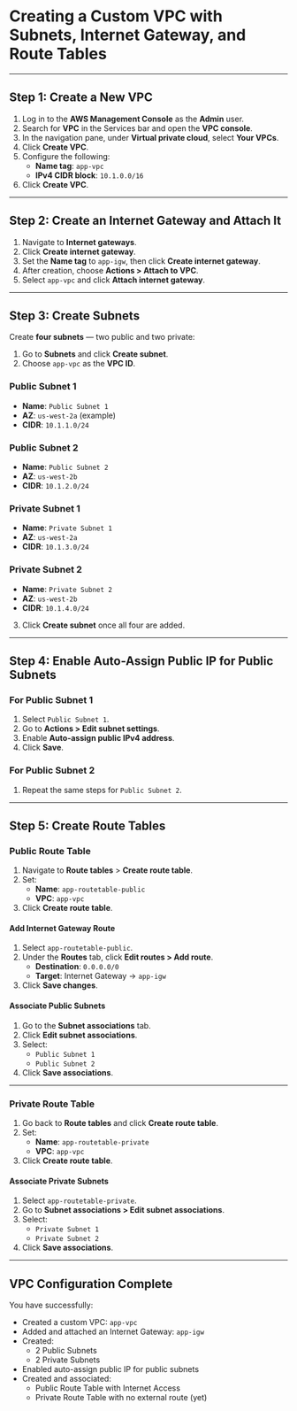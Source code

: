 # Creating a Custom VPC with Subnets, Internet Gateway, and Route Tables

---

## Step 1: Create a New VPC

1. Log in to the **AWS Management Console** as the **Admin** user.
2. Search for **VPC** in the Services bar and open the **VPC console**.
3. In the navigation pane, under **Virtual private cloud**, select **Your VPCs**.
4. Click **Create VPC**.
5. Configure the following:
   - **Name tag**: `app-vpc`
   - **IPv4 CIDR block**: `10.1.0.0/16`
6. Click **Create VPC**.

---

## Step 2: Create an Internet Gateway and Attach It

1. Navigate to **Internet gateways**.
2. Click **Create internet gateway**.
3. Set the **Name tag** to `app-igw`, then click **Create internet gateway**.
4. After creation, choose **Actions > Attach to VPC**.
5. Select `app-vpc` and click **Attach internet gateway**.

---

## Step 3: Create Subnets

Create **four subnets** — two public and two private:

1. Go to **Subnets** and click **Create subnet**.
2. Choose `app-vpc` as the **VPC ID**.

### Public Subnet 1

- **Name**: `Public Subnet 1`
- **AZ**: `us-west-2a` (example)
- **CIDR**: `10.1.1.0/24`

### Public Subnet 2

- **Name**: `Public Subnet 2`
- **AZ**: `us-west-2b`
- **CIDR**: `10.1.2.0/24`

### Private Subnet 1

- **Name**: `Private Subnet 1`
- **AZ**: `us-west-2a`
- **CIDR**: `10.1.3.0/24`

### Private Subnet 2

- **Name**: `Private Subnet 2`
- **AZ**: `us-west-2b`
- **CIDR**: `10.1.4.0/24`

3. Click **Create subnet** once all four are added.

---

## Step 4: Enable Auto-Assign Public IP for Public Subnets

### For Public Subnet 1

1. Select `Public Subnet 1`.
2. Go to **Actions > Edit subnet settings**.
3. Enable **Auto-assign public IPv4 address**.
4. Click **Save**.

### For Public Subnet 2

1. Repeat the same steps for `Public Subnet 2`.

---

## Step 5: Create Route Tables

### Public Route Table

1. Navigate to **Route tables** > **Create route table**.
2. Set:
   - **Name**: `app-routetable-public`
   - **VPC**: `app-vpc`
3. Click **Create route table**.

#### Add Internet Gateway Route

1. Select `app-routetable-public`.
2. Under the **Routes** tab, click **Edit routes > Add route**.
   - **Destination**: `0.0.0.0/0`
   - **Target**: Internet Gateway → `app-igw`
3. Click **Save changes**.

#### Associate Public Subnets

1. Go to the **Subnet associations** tab.
2. Click **Edit subnet associations**.
3. Select:
   - `Public Subnet 1`
   - `Public Subnet 2`
4. Click **Save associations**.

---

### Private Route Table

1. Go back to **Route tables** and click **Create route table**.
2. Set:
   - **Name**: `app-routetable-private`
   - **VPC**: `app-vpc`
3. Click **Create route table**.

#### Associate Private Subnets

1. Select `app-routetable-private`.
2. Go to **Subnet associations > Edit subnet associations**.
3. Select:
   - `Private Subnet 1`
   - `Private Subnet 2`
4. Click **Save associations**.

---

## VPC Configuration Complete

You have successfully:

- Created a custom VPC: `app-vpc`
- Added and attached an Internet Gateway: `app-igw`
- Created:
  - 2 Public Subnets
  - 2 Private Subnets
- Enabled auto-assign public IP for public subnets
- Created and associated:
  - Public Route Table with Internet Access
  - Private Route Table with no external route (yet)
